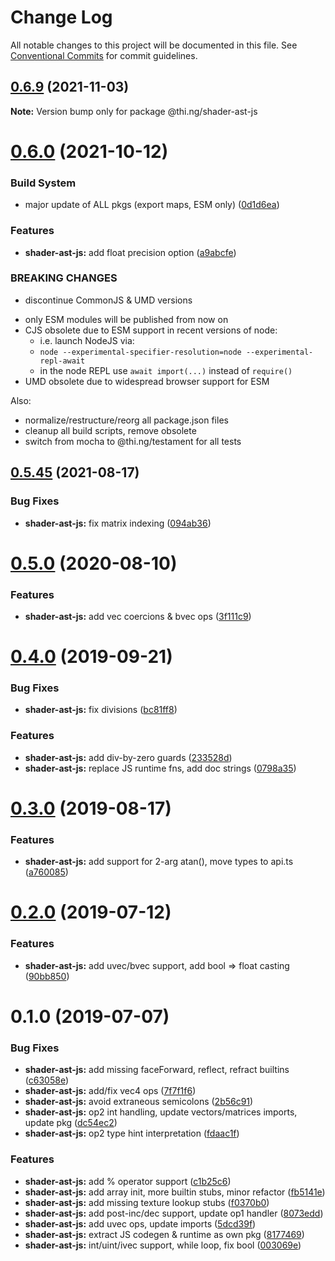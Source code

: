 # Change Log

All notable changes to this project will be documented in this file.
See [Conventional Commits](https://conventionalcommits.org) for commit guidelines.

## [0.6.9](https://github.com/thi-ng/umbrella/compare/@thi.ng/shader-ast-js@0.6.8...@thi.ng/shader-ast-js@0.6.9) (2021-11-03)

**Note:** Version bump only for package @thi.ng/shader-ast-js





# [0.6.0](https://github.com/thi-ng/umbrella/compare/@thi.ng/shader-ast-js@0.5.49...@thi.ng/shader-ast-js@0.6.0) (2021-10-12)


### Build System

* major update of ALL pkgs (export maps, ESM only) ([0d1d6ea](https://github.com/thi-ng/umbrella/commit/0d1d6ea9fab2a645d6c5f2bf2591459b939c09b6))


### Features

* **shader-ast-js:** add float precision option ([a9abcfe](https://github.com/thi-ng/umbrella/commit/a9abcfe7304fd6f8273ed1c2c7d190abedeaca13))


### BREAKING CHANGES

* discontinue CommonJS & UMD versions

- only ESM modules will be published from now on
- CJS obsolete due to ESM support in recent versions of node:
  - i.e. launch NodeJS via:
  - `node --experimental-specifier-resolution=node --experimental-repl-await`
  - in the node REPL use `await import(...)` instead of `require()`
- UMD obsolete due to widespread browser support for ESM

Also:
- normalize/restructure/reorg all package.json files
- cleanup all build scripts, remove obsolete
- switch from mocha to @thi.ng/testament for all tests






##  [0.5.45](https://github.com/thi-ng/umbrella/compare/@thi.ng/shader-ast-js@0.5.44...@thi.ng/shader-ast-js@0.5.45) (2021-08-17)

###  Bug Fixes

- **shader-ast-js:** fix matrix indexing ([094ab36](https://github.com/thi-ng/umbrella/commit/094ab360f927dd0f9cecc8afa090de79334295dd))

#  [0.5.0](https://github.com/thi-ng/umbrella/compare/@thi.ng/shader-ast-js@0.4.40...@thi.ng/shader-ast-js@0.5.0) (2020-08-10)

###  Features

- **shader-ast-js:** add vec coercions & bvec ops ([3f111c9](https://github.com/thi-ng/umbrella/commit/3f111c98190c8c6972033901df391a237d7d8491))

#  [0.4.0](https://github.com/thi-ng/umbrella/compare/@thi.ng/shader-ast-js@0.3.1...@thi.ng/shader-ast-js@0.4.0) (2019-09-21)

###  Bug Fixes

- **shader-ast-js:** fix divisions ([bc81ff8](https://github.com/thi-ng/umbrella/commit/bc81ff8))

###  Features

- **shader-ast-js:** add div-by-zero guards ([233528d](https://github.com/thi-ng/umbrella/commit/233528d))
- **shader-ast-js:** replace JS runtime fns, add doc strings ([0798a35](https://github.com/thi-ng/umbrella/commit/0798a35))

#  [0.3.0](https://github.com/thi-ng/umbrella/compare/@thi.ng/shader-ast-js@0.2.3...@thi.ng/shader-ast-js@0.3.0) (2019-08-17)

###  Features

- **shader-ast-js:** add support for 2-arg atan(), move types to api.ts ([a760085](https://github.com/thi-ng/umbrella/commit/a760085))

#  [0.2.0](https://github.com/thi-ng/umbrella/compare/@thi.ng/shader-ast-js@0.1.1...@thi.ng/shader-ast-js@0.2.0) (2019-07-12)

###  Features

- **shader-ast-js:** add uvec/bvec support, add bool => float casting ([90bb850](https://github.com/thi-ng/umbrella/commit/90bb850))

#  0.1.0 (2019-07-07)

###  Bug Fixes

- **shader-ast-js:** add missing faceForward, reflect, refract builtins ([c63058e](https://github.com/thi-ng/umbrella/commit/c63058e))
- **shader-ast-js:** add/fix vec4 ops ([7f7f1f6](https://github.com/thi-ng/umbrella/commit/7f7f1f6))
- **shader-ast-js:** avoid extraneous semicolons ([2b56c91](https://github.com/thi-ng/umbrella/commit/2b56c91))
- **shader-ast-js:** op2 int handling, update vectors/matrices imports, update pkg ([dc54ec2](https://github.com/thi-ng/umbrella/commit/dc54ec2))
- **shader-ast-js:** op2 type hint interpretation ([fdaac1f](https://github.com/thi-ng/umbrella/commit/fdaac1f))

###  Features

- **shader-ast-js:** add % operator support ([c1b25c6](https://github.com/thi-ng/umbrella/commit/c1b25c6))
- **shader-ast-js:** add array init, more builtin stubs, minor refactor ([fb5141e](https://github.com/thi-ng/umbrella/commit/fb5141e))
- **shader-ast-js:** add missing texture lookup stubs ([f0370b0](https://github.com/thi-ng/umbrella/commit/f0370b0))
- **shader-ast-js:** add post-inc/dec support, update op1 handler ([8073edd](https://github.com/thi-ng/umbrella/commit/8073edd))
- **shader-ast-js:** add uvec ops, update imports ([5dcd39f](https://github.com/thi-ng/umbrella/commit/5dcd39f))
- **shader-ast-js:** extract JS codegen & runtime as own pkg ([8177469](https://github.com/thi-ng/umbrella/commit/8177469))
- **shader-ast-js:** int/uint/ivec support, while loop, fix bool ([003069e](https://github.com/thi-ng/umbrella/commit/003069e))
